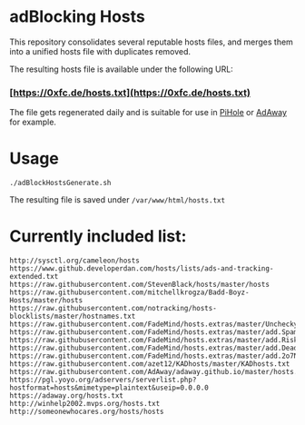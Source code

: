 # adBlocking Hosts

This repository consolidates several reputable hosts files, and merges them into a unified hosts file with duplicates removed.

The resulting hosts file is available under the following URL:

### [https://0xfc.de/hosts.txt](https://0xfc.de/hosts.txt)

The file gets regenerated daily and is suitable for use in [PiHole](https://pi-hole.net/) or [AdAway](https://adaway.org/) for example.

# Usage
```
./adBlockHostsGenerate.sh
```
The resulting file is saved under `/var/www/html/hosts.txt`
# Currently included list:
```
http://sysctl.org/cameleon/hosts
https://www.github.developerdan.com/hosts/lists/ads-and-tracking-extended.txt
https://raw.githubusercontent.com/StevenBlack/hosts/master/hosts
https://raw.githubusercontent.com/mitchellkrogza/Badd-Boyz-Hosts/master/hosts
https://raw.githubusercontent.com/notracking/hosts-blocklists/master/hostnames.txt
https://raw.githubusercontent.com/FadeMind/hosts.extras/master/UncheckyAds/hosts
https://raw.githubusercontent.com/FadeMind/hosts.extras/master/add.Spam/hosts
https://raw.githubusercontent.com/FadeMind/hosts.extras/master/add.Risk/hosts
https://raw.githubusercontent.com/FadeMind/hosts.extras/master/add.Dead/hosts
https://raw.githubusercontent.com/FadeMind/hosts.extras/master/add.2o7Net/hosts
https://raw.githubusercontent.com/azet12/KADhosts/master/KADhosts.txt
https://raw.githubusercontent.com/AdAway/adaway.github.io/master/hosts.txt
https://pgl.yoyo.org/adservers/serverlist.php?hostformat=hosts&mimetype=plaintext&useip=0.0.0.0
https://adaway.org/hosts.txt
http://winhelp2002.mvps.org/hosts.txt
http://someonewhocares.org/hosts/hosts
```
